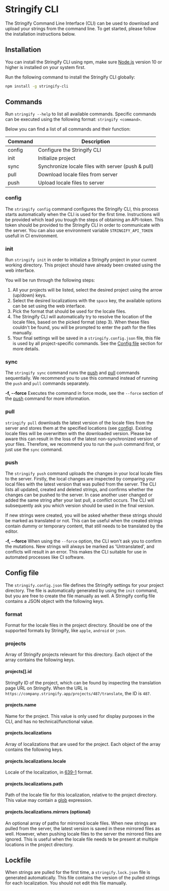 # Stringify CLI
The Stringify Command Line Interface (CLI) can be used to download and upload your strings from the command line.
To get started, please follow the installation instructions below.

## Installation
You can install the Stringify CLI using npm, make sure [Node.js](https://nodejs.org/) version 10 or higher is installed on your system first.

Run the following command to install the Stringify CLI globally:
```bash
npm install -g stringify-cli
```

## Commands
Run `stringify --help` to list all available commands. Specific commands can be executed using the following format: `stringify <command>`.

Below you can find a list of all commands and their function:

| Command | Description                                         |
|---------|-----------------------------------------------------|
| config  | Configure the Stringify CLI                         |
| init    | Initialize project                                  |
| sync    | Synchronize locale files with server (push & pull)  |
| pull    | Download locale files from server                   |
| push    | Upload locale files to server                       |

### config
The `stringify config` command configures the Stringify CLI, this process starts automatically when the CLI is used for the first time.
Instructions will be provided which lead you trough the steps of obtaining an API-token. 
This token should be provided to the Stringify CLI in order to communicate with the server. 
You can also use environment variable `STRINGIFY_API_TOKEN` usefull in CI environment.

### init
Run `stringify init` in order to initialize a Stringify project in your current working directory.
This project should have already been created using the web interface.

You will be run through the following steps:
1. All your projects will be listed, select the desired project using the arrow (up/down) keys.
2. Select the desired localizations with the `space` key, the available options can be set using the web interface.
3. Pick the format that should be used for the locale files.
4. The Stringify CLI will automatically try to resolve the location of the locale files, based on the picked format (step 3). 
 When these files couldn't be found, you will be prompted to enter the path for the files manually. 
5. Your final settings will be saved in a `stringify.config.json` file, this file is used by all project-specific commands. 
 See the [Config file](#config-file) section for more details.

### sync
The `stringify sync` command runs the [push](#push) and [pull](#pull) commands sequentially. 
We recommend you to use this command instead of running the `push` and `pull` commands separately.

**-f, --force**
Executes the command in force mode, see the `--force` section of the [push](#push) command for more information.

### pull
`stringify pull` downloads the latest version of the locale files from the server and stores them at the specified locations (see [config](#config)).
Existing locale files will be overwritten with the downloaded version. 
Please be aware this can result in the loss of the latest non-synchronized version of your files. 
Therefore, we recommend you to run the `push` command first, or just use the `sync` command.

### push
The `stringify push` command uploads the changes in your local locale files to the server. 
Firstly, the local changes are inspected by comparing your local files with the latest version that was pulled from the server.
The CLI lists all updated, created and deleted strings, and confirms whether the changes can be pushed to the server. 
In case another user changed or added the same string after your last pull, a conflict occurs. 
The CLI will subsequently ask you which version should be used in the final version.

If new strings were created, you will be asked whether these strings should be marked as translated or not. 
This can be useful when the created strings contain dummy or temporary content, that still needs to be translated by the editor.

**-f, --force**
When using the `--force` option, the CLI won't ask you to confirm the mutations. 
New strings will always be marked as 'Untranslated', and conflicts will result in an error. 
This makes the CLI suitable for use in automated processes like CI software.

## Config file
The `stringify.config.json` file defines the Stringify settings for your project directory. 
The file is automatically generated by using the `init` command, but you are free to create the file manually as well. 
A Stringify config file contains a JSON object with the following keys.

### format
Format for the locale files in the project directory. Should be one of the supported formats by Stringify, like `apple`, `android` or `json`.

### projects
Array of Stringify projects relevant for this directory. Each object of the array contains the following keys.

#### projects[].id
Stringify ID of the project, which can be found by inspecting the translation page URL on Stringify. When the URL is `https://company.stringify.app/projects/487/translate`, the ID is `487`.

#### projects.name
Name for the project. This value is only used for display purposes in the CLI, and has no technical/functional value.

#### projects.localizations
Array of localizations that are used for the project. Each object of the array contains the following keys.

#### projects.localizations.locale
Locale of the localization, in [639-1](https://en.wikipedia.org/wiki/List_of_ISO_639-1_codes) format.

#### projects.localizations.path
Path of the locale file for this localization, relative to the project directory. This value may contain a [glob](https://en.wikipedia.org/wiki/Glob_(programming)) expression.

#### projects.localizations.mirrors (optional)
An optional array of paths for mirrored locale files. When new strings are pulled from the server, the latest version is saved in these mirrored files as well. 
However, when pushing locale files to the server the mirrored files are ignored. 
This is useful when the locale file needs te be present at multiple locations in the project directory.

## Lockfile
When strings are pulled for the first time, a `stringify.lock.json` file is generated automatically. 
This file contains the version of the pulled strings for each localization. You should not edit this file manually.
